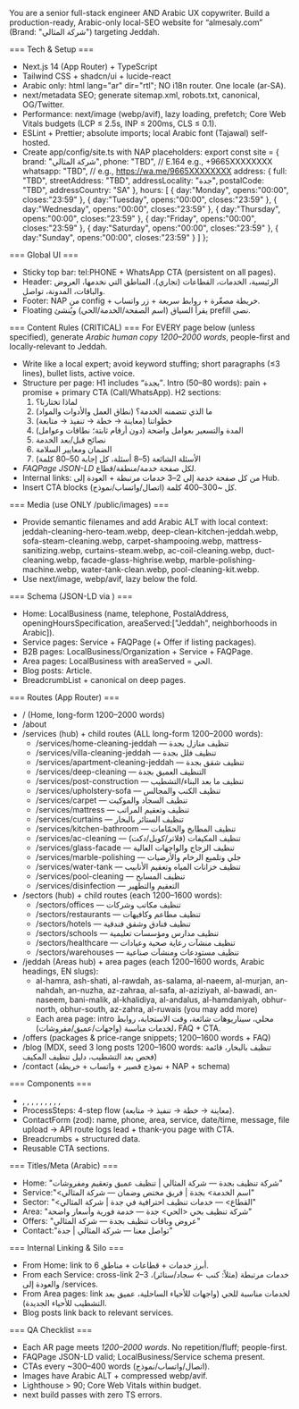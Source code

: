 You are a senior full-stack engineer AND Arabic UX copywriter. 
Build a production-ready, Arabic-only local-SEO website for “almesaly.com” (Brand: "شركة المثالي") targeting Jeddah.

=== Tech & Setup ===
- Next.js 14 (App Router) + TypeScript
- Tailwind CSS + shadcn/ui + lucide-react
- Arabic only: html lang="ar" dir="rtl"; NO i18n router. One locale (ar-SA). 
- next/metadata SEO; generate sitemap.xml, robots.txt, canonical, OG/Twitter.
- Performance: next/image (webp/avif), lazy loading, prefetch; Core Web Vitals budgets (LCP ≤ 2.5s, INP ≤ 200ms, CLS ≤ 0.1).
- ESLint + Prettier; absolute imports; local Arabic font (Tajawal) self-hosted.
- Create app/config/site.ts with NAP placeholders:
  export const site = {
    brand: "شركة المثالي",
    phone: "TBD", // E.164 e.g., +9665XXXXXXXX
    whatsapp: "TBD", // e.g., https://wa.me/9665XXXXXXXX
    address: {
      full: "TBD",
      streetAddress: "TBD",
      addressLocality: "جدة",
      postalCode: "TBD",
      addressCountry: "SA"
    },
    hours: [
      { day:"Monday", opens:"00:00", closes:"23:59" },
      { day:"Tuesday", opens:"00:00", closes:"23:59" },
      { day:"Wednesday", opens:"00:00", closes:"23:59" },
      { day:"Thursday", opens:"00:00", closes:"23:59" },
      { day:"Friday", opens:"00:00", closes:"23:59" },
      { day:"Saturday", opens:"00:00", closes:"23:59" },
      { day:"Sunday", opens:"00:00", closes:"23:59" }
    ]
  };

=== Global UI ===
- Sticky top bar: tel:PHONE + WhatsApp CTA (persistent on all pages).
- Header: الرئيسية، الخدمات، القطاعات (تجاري)، المناطق التي نخدمها، العروض والباقات، المدونة، تواصل.
- Footer: NAP من config + خريطة مصغّرة + روابط سريعة + زر واتساب.
- Floating <WhatsAppFloat> يقرأ السياق (اسم الصفحة/الخدمة/الحي) ويُنشئ prefill نصي.

=== Content Rules (CRITICAL) ===
For EVERY page below (unless specified), generate *Arabic human copy 1200–2000 words*, people-first and locally-relevant to Jeddah. 
- Write like a local expert; avoid keyword stuffing; short paragraphs (≤3 lines), bullet lists, active voice.
- Structure per page:
  H1 includes “بجدة”.
  Intro (50–80 words): pain + promise + primary CTA (Call/WhatsApp).
  H2 sections:
   1) لماذا تختارنا؟
   2) ما الذي تتضمنه الخدمة؟ (نطاق العمل والأدوات والمواد)
   3) خطواتنا (معاينة → خطة → تنفيذ → متابعة)
   4) المدة والتسعير بعوامل واضحة (دون أرقام ثابتة؛ نطاقات وعوامل)
   5) نصائح قبل/بعد الخدمة
   6) الضمان ومعايير السلامة
   7) الأسئلة الشائعة (5–8 أسئلة، كل إجابة 50–80 كلمة)
- *FAQPage JSON-LD* لكل صفحة خدمة/منطقة/قطاع.
- Internal links: من كل صفحة خدمة إلى 2–3 خدمات مرتبطة + العودة إلى Hub.
- Insert CTA blocks (اتصال/واتساب/نموذج) كل ~300–400 كلمة.

=== Media (use ONLY /public/images) ===
- Provide semantic filenames and add Arabic ALT with local context:
  jeddah-cleaning-hero-team.webp, deep-clean-kitchen-jeddah.webp,
  sofa-steam-cleaning.webp, carpet-shampooing.webp, mattress-sanitizing.webp,
  curtains-steam.webp, ac-coil-cleaning.webp, duct-cleaning.webp,
  facade-glass-highrise.webp, marble-polishing-machine.webp,
  water-tank-clean.webp, pool-cleaning-kit.webp.
- Use next/image, webp/avif, lazy below the fold.

=== Schema (JSON-LD via <SchemaInjector/>) ===
- Home: LocalBusiness (name, telephone, PostalAddress, openingHoursSpecification, areaServed:["Jeddah", neighborhoods in Arabic]).
- Service pages: Service + FAQPage (+ Offer if listing packages).
- B2B pages: LocalBusiness/Organization + Service + FAQPage.
- Area pages: LocalBusiness with areaServed = الحي.
- Blog posts: Article. 
- BreadcrumbList + canonical on deep pages.

=== Routes (App Router) ===
- / (Home, long-form 1200–2000 words)
- /about
- /services (hub) + child routes (ALL long-form 1200–2000 words):
  - /services/home-cleaning-jeddah         — تنظيف منازل بجدة
  - /services/villa-cleaning-jeddah        — تنظيف فلل بجدة
  - /services/apartment-cleaning-jeddah    — تنظيف شقق بجدة
  - /services/deep-cleaning                — التنظيف العميق بجدة
  - /services/post-construction            — تنظيف ما بعد البناء/التشطيب
  - /services/upholstery-sofa              — تنظيف الكنب والمجالس
  - /services/carpet                       — تنظيف السجاد والموكيت
  - /services/mattress                     — تنظيف وتعقيم المراتب
  - /services/curtains                     — تنظيف الستائر بالبخار
  - /services/kitchen-bathroom             — تنظيف المطابخ والحمّامات
  - /services/ac-cleaning                  — تنظيف المكيفات (فلاتر/كويل/دكت)
  - /services/glass-facade                 — تنظيف الزجاج والواجهات العالية
  - /services/marble-polishing             — جلي وتلميع الرخام والأرضيات
  - /services/water-tank                   — تنظيف خزانات المياه وتعقيم الأنابيب
  - /services/pool-cleaning                — تنظيف المسابح
  - /services/disinfection                 — التعقيم والتطهير
- /sectors (hub) + child routes (each 1200–1600 words):
  - /sectors/offices        — تنظيف مكاتب وشركات
  - /sectors/restaurants    — تنظيف مطاعم وكافيهات
  - /sectors/hotels         — تنظيف فنادق وشقق فندقية
  - /sectors/schools        — تنظيف مدارس ومؤسسات تعليمية
  - /sectors/healthcare     — تنظيف منشآت رعاية صحية وعيادات
  - /sectors/warehouses     — تنظيف مستودعات ومنشآت صناعية
- /jeddah (Areas hub) + area pages (each 1200–1600 words, Arabic headings, EN slugs):
  - al-hamra, ash-shati, al-rawdah, as-salama, al-naeem, al-murjan,
    an-nahdah, an-nuzha, az-zahraa, al-safa, al-aziziyah, al-bawadi,
    an-naseem, bani-malik, al-khalidiya, al-andalus, al-hamdaniyah,
    obhur-north, obhur-south, az-zahra, al-ruwais (you may add more)
  - Each area page: intro محلي، سيناريوهات شائعة، وقت الاستجابة، روابط لخدمات مناسبة (واجهات/عميق/مفروشات)، FAQ + CTA.
- /offers (packages & price-range snippets; 1200–1600 words + FAQ)
- /blog (MDX, seed 3 long posts 1200–1600 words: 
   تنظيف بالبخار، قائمة فحص بعد التشطيب، دليل تنظيف المكيف)
- /contact (نموذج قصير + واتساب + خريطة + NAP + schema)

=== Components ===
- <Hero>, <ServiceCard>, <ProcessSteps>, <ReviewCard>, <FAQ>, <ContactForm>, 
  <WhatsAppFloat>, <AreaGrid>, <Breadcrumbs>, <SchemaInjector>
- ProcessSteps: 4-step flow (معاينة → خطة → تنفيذ → متابعة).
- ContactForm (zod): name, phone, area, service, date/time, message, file upload → API route logs lead + thank-you page with CTA.
- Breadcrumbs + structured data.
- Reusable CTA sections.

=== Titles/Meta (Arabic) ===
- Home:   "شركة تنظيف بجدة — شركة المثالي | تنظيف عميق وتعقيم ومفروشات"
- Service:"<اسم الخدمة> بجدة | فريق مختص وضمان — شركة المثالي"
- Sector: "<القطاع> — خدمات تنظيف احترافية في جدة | شركة المثالي"
- Area:   "شركة تنظيف بحي <الحي> جدة — خدمة فورية وأسعار واضحة"
- Offers: "عروض وباقات تنظيف بجدة — شركة المثالي"
- Contact:"تواصل معنا — شركة المثالي | جدة"

=== Internal Linking & Silo ===
- From Home: link to 6 أبرز خدمات + قطاعات + مناطق.
- From each Service: cross-link 2–3 خدمات مرتبطة (مثلاً: كنب ← سجاد/ستائر)، والعودة إلى /services.
- From Area pages: link لخدمات مناسبة للحي (واجهات للأحياء الساحلية، عميق بعد التشطيب للأحياء الجديدة).
- Blog posts link back to relevant services.

=== QA Checklist ===
- Each AR page meets *1200–2000 words*. No repetition/fluff; people-first.
- FAQPage JSON-LD valid; LocalBusiness/Service schema present.
- CTAs every ~300–400 words (اتصال/واتساب/نموذج).
- Images have Arabic ALT + compressed webp/avif.
- Lighthouse > 90; Core Web Vitals within budget.
- next build passes with zero TS errors.